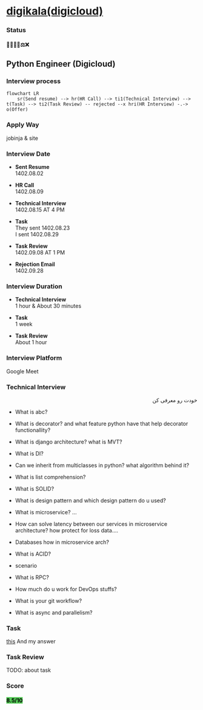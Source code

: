 # [digikala(digicloud)](https://digicloud.ir/)

### Status
#### 📜📞🔧📝⚖️❌
## Python Engineer (Digicloud)
### Interview process
```mermaid
flowchart LR
    sr(Send resume) --> hr(HR Call) --> ti1(Technical Interview) --> t(Task) --> ti2(Task Review) -- rejected --x hri(HR Interview) -.-> o(Offer)
```

### Apply Way
jobinja & site

### Interview Date
- **Sent Resume** <br />1402.08.02

- **HR Call**<br />1402.08.09

- **Technical Interview** <br>1402.08.15 AT 4 PM

- **Task** <br />They sent 1402.08.23 <br />I sent 1402.08.29

- **Task Review** <br>1402.09.08 AT 1 PM

- **Rejection Email** <br />1402.09.28

### Interview Duration
- **Technical Interview** <br>1 hour & About 30 minutes

- **Task** <br />1 week

- **Task Review** <br>About 1 hour

### Interview Platform
Google Meet

### Technical Interview

<p dir = "rtl"> خودت رو معرفی کن</p>

- What is abc?

- What is decorator? and what feature python have that help decorator functionallity?

- What is django architecture? what is MVT?

- What is DI?

- Can we inherit from multiclasses in python? what algorithm behind it?

- What is list comprehension?

- What is SOLID?

- What is design pattern and which design pattern do u used?

- What is microservice? ...

- How can solve latency between our services in microservice architecture? how protect for loss data....

- Databases how in microservice arch?

- What is ACID?

- scenario

- What is RPC?

- How much do u work for DevOps stuffs?

- What is your git workflow?

- What is async and parallelism?

### Task
[this](./DigiCloud_Programming_Challenge.pdf)
And my answer

### Task Review
TODO: about task

### Score
<h4><mark style="background-color:#54ca56">8.5/10</mark></h4>
